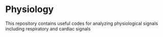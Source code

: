 # Physiology
This repository contains useful codes for analyzing physiological signals including respiratory and cardiac signals
